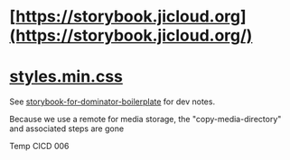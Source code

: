 # [https://storybook.jicloud.org](https://storybook.jicloud.org/)

# [styles.min.css](https://storybook.jicloud.org/dist/styles.min.css)

See [storybook-for-dominator-boilerplate](https://github.com/dakom/storybook-for-dominator-boilerplate) for dev notes.

Because we use a remote for media storage, the "copy-media-directory" and associated steps are gone

Temp CICD 006